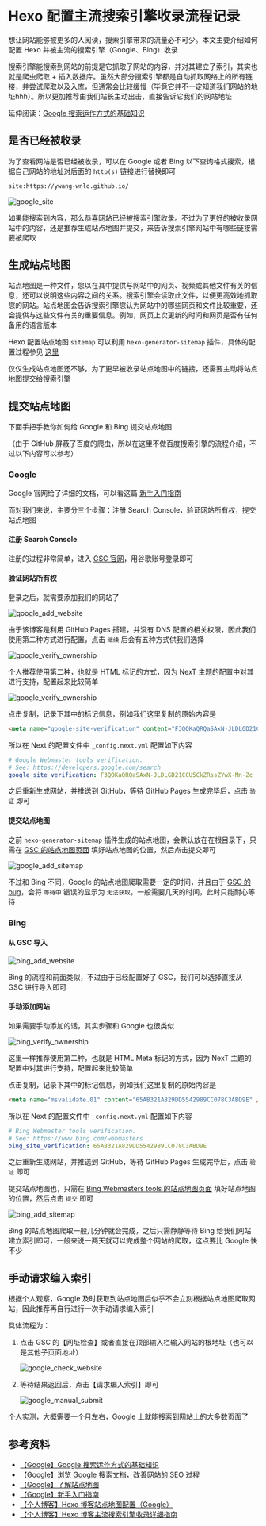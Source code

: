 # Hexo 配置主流搜索引擎收录流程记录


想让网站能够被更多的人阅读，搜索引擎带来的流量必不可少。本文主要介绍如何配置 Hexo 并被主流的搜索引擎（Google、Bing）收录

搜索引擎能搜索到网站的前提是它抓取了网站的内容，并对其建立了索引，其实也就是爬虫爬取 + 插入数据库。虽然大部分搜索引擎都是自动抓取网络上的所有链接，并尝试爬取以及入库，但通常会比较缓慢（毕竟它并不一定知道我们网站的地址hhh）。所以更加推荐由我们站长主动出击，直接告诉它我们的网站地址

延伸阅读：[Google 搜索运作方式的基础知识](https://developers.google.com/search/docs/basics/how-search-works?hl=zh-CN)

## 是否已经被收录

为了查看网站是否已经被收录，可以在 Google 或者 Bing 以下查询格式搜索，根据自己网站的地址对后面的 `http(s)` 链接进行替换即可

```txt
site:https://ywang-wnlo.github.io/
```

![google_site](google_site.png)

如果能搜索到内容，那么恭喜网站已经被搜索引擎收录。不过为了更好的被收录网站中的内容，还是推荐生成站点地图并提交，来告诉搜索引擎网站中有哪些链接需要被爬取

## 生成站点地图

站点地图是一种文件，您以在其中提供与网站中的网页、视频或其他文件有关的信息，还可以说明这些内容之间的关系。搜索引擎会读取此文件，以便更高效地抓取您的网站。站点地图会告诉搜索引擎您认为网站中的哪些网页和文件比较重要，还会提供与这些文件有关的重要信息。例如，网页上次更新的时间和网页是否有任何备用的语言版本

Hexo 配置站点地图 `sitemap` 可以利用 `hexo-generator-sitemap` 插件，具体的配置过程参见 [这里](/posts/4143201a/#hexo-generator-sitemap)

仅仅生成站点地图还不够，为了更早被收录站点地图中的链接，还需要主动将站点地图提交给搜索引擎

## 提交站点地图

下面手把手教你如何给 Google 和 Bing 提交站点地图

（由于 GitHub 屏蔽了百度的爬虫，所以在这里不做百度搜索引擎的流程介绍，不过以下内容可以参考）

### Google

Google 官网给了详细的文档，可以看这篇 [新手入门指南](https://developers.google.com/search/docs/beginner/get-started?hl=zh-CN)

而对我们来说，主要分三个步骤：注册 Search Console，验证网站所有权，提交站点地图

#### 注册 Search Console

注册的过程非常简单，进入 [GSC 官网](https://search.google.com/search-console)，用谷歌账号登录即可

#### 验证网站所有权

登录之后，就需要添加我们的网站了

![google_add_website](google_add_website.png)

由于该博客是利用 GitHub Pages 搭建，并没有 DNS 配置的相关权限，因此我们使用第二种方式进行配置，点击 `继续` 后会有五种方式供我们选择

![google_verify_ownership](google_verify_ownership_1.png)

个人推荐使用第二种，也就是 HTML 标记的方式，因为 NexT 主题的配置中对其进行支持，配置起来比较简单

![google_verify_ownership](google_verify_ownership_2.png)

点击复制，记录下其中的标记信息，例如我们这里复制的原始内容是

```html
<meta name="google-site-verification" content="F3QOKaQRQaSAxN-JLDLGD21CCU5CkZRssZYwX-Mn-Zc" />
```

所以在 Next 的配置文件中 `_config.next.yml` 配置如下内容

```yml
# Google Webmaster tools verification.
# See: https://developers.google.com/search
google_site_verification: F3QOKaQRQaSAxN-JLDLGD21CCU5CkZRssZYwX-Mn-Zc
```

之后重新生成网站，并推送到 GitHub，等待 GitHub Pages 生成完毕后，点击 `验证` 即可

#### 提交站点地图

之前 `hexo-generator-sitemap` 插件生成的站点地图，会默认放在在根目录下，只需在 [GSC 的站点地图页面](https://search.google.com/search-console/sitemaps) 填好站点地图的位置，然后点击提交即可

![google_add_sitemap](google_add_sitemap.png)

不过和 Bing 不同，Google 的站点地图爬取需要一定的时间，并且由于 [GSC 的 bug](https://support.google.com/webmasters/thread/3105916/sitemap-could-not-be-read-in-new-gsc)，会将 `等待中` 错误的显示为 `无法获取`，一般需要几天的时间，此时只能耐心等待

### Bing

#### 从 GSC 导入

![bing_add_website](bing_add_website.png)

Bing 的流程和前面类似，不过由于已经配置好了 GSC，我们可以选择直接从 GSC 进行导入即可

#### 手动添加网站

如果需要手动添加的话，其实步骤和 Google 也很类似

![bing_verify_ownership](bing_verify_ownership.png)

这里一样推荐使用第二种，也就是 HTML Meta 标记的方式，因为 NexT 主题的配置中对其进行支持，配置起来比较简单

点击复制，记录下其中的标记信息，例如我们这里复制的原始内容是

```html
<meta name="msvalidate.01" content="65AB321A829DD5542989CC078C3ABD9E" />
```

所以在 Next 的配置文件中 `_config.next.yml` 配置如下内容

```yml
# Bing Webmaster tools verification.
# See: https://www.bing.com/webmasters
bing_site_verification: 65AB321A829DD5542989CC078C3ABD9E
```

之后重新生成网站，并推送到 GitHub，等待 GitHub Pages 生成完毕后，点击 `验证` 即可

提交站点地图也，只需在 [Bing Webmasters tools 的站点地图页面](https://www.bing.com/webmasters/sitemaps) 填好站点地图的位置，然后点击 `提交` 即可

![bing_add_sitemap](bing_add_sitemap.png)

Bing 的站点地图爬取一般几分钟就会完成，之后只需静静等待 Bing 给我们网站建立索引即可，一般来说一两天就可以完成整个网站的爬取，这点要比 Google 快不少

## 手动请求编入索引

根据个人观察，Google 及时获取到站点地图后似乎不会立刻根据站点地图爬取网站，因此推荐再自行进行一次手动请求编入索引

具体流程为：

1. 点击 GSC 的【网址检查】或者直接在顶部输入栏输入网站的根地址（也可以是其他子页面地址）

    ![google_check_website](google_check_website.png)

2. 等待结果返回后，点击【请求编入索引】即可

    ![google_manual_submit](google_manual_submit.png)

个人实测，大概需要一个月左右，Google 上就能搜索到网站上的大多数页面了

## 参考资料

- [【Google】Google 搜索运作方式的基础知识](https://developers.google.com/search/docs/basics/how-search-works?hl=zh-CN)
- [【Google】浏览 Google 搜索文档，改善网站的 SEO 过程](https://developers.google.com/search/docs?hl=zh-CN)
- [【Google】了解站点地图](https://developers.google.com/search/docs/advanced/sitemaps/overview?hl=zh-CN)
- [【Google】新手入门指南](https://developers.google.com/search/docs/beginner/get-started?hl=zh-CN)
- [【个人博客】Hexo 博客站点地图配置（Google）](https://mizeri.github.io/2021/04/18/hexo-sitemap-google/)
- [【个人博客】Hexo 博客主流搜索引擎收录详细指南](https://asurada.zone/post/Blog-Search-Engine-Index/)

